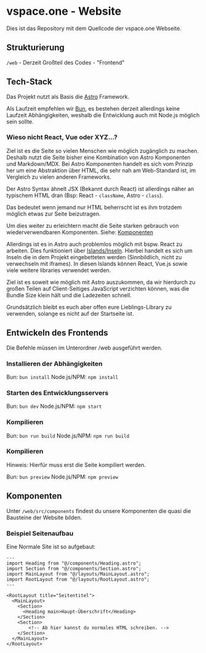 # vspace.one - Website

Dies ist das Repository mit dem Quellcode der vspace.one Webseite.

## Strukturierung

```/web``` - Derzeit Großteil des Codes - "Frontend"

## Tech-Stack

Das Projekt nutzt als Basis die [Astro]("https://astro.build") Framework.

Als Laufzeit empfehlen wir [Bun]("https://bun.sh"), es bestehen derzeit allerdings keine Laufzeit Abhängigkeiten, weshalb die Entwicklung auch mit Node.js möglich sein sollte.

### Wieso nicht React, Vue oder XYZ...?

Ziel ist es die Seite so vielen Menschen wie möglich zugänglich zu machen.
Deshalb nutzt die Seite bisher eine Kombination von Astro Komponenten und Markdown/MDX. Bei Astro Komponenten handelt es sich vom Prinzip her um eine Abstraktion über HTML, die sehr nah am Web-Standard ist, im Vergleich zu vielen anderen Frameworks. 

Der Astro Syntax ähnelt JSX (Bekannt durch React) ist allerdings näher an typischem HTML dran (Bsp: React - ```className```, Astro - ```class```).

Das bedeutet wenn jemand nur HTML beherrscht ist es ihm trotzdem möglich etwas zur Seite beizutragen.

Um dies weiter zu erleichtern macht die Seite starken gebrauch von wiederverwendbaren Komponenten. Siehe: [Komponenten](#komponenten)

Allerdings ist es in Astro auch problemlos möglich mit bspw. React zu arbeiten. Dies funktioniert über [Islands/Inseln]("https://docs.astro.build/de/concepts/islands/").
Hierbei handelt es sich um Inseln die in dem Projekt eingebetteten werden (Sinnbildlich, nicht zu verwechseln mit iframes). In diesen Islands können React, Vue.js sowie viele weitere libraries verwendet werden.

Ziel ist es soweit wie möglich mit Astro auszukommen, da wir hierdurch zu großen Teilen auf Client-Seitiges JavaScript verzichten können, was die Bundle Size klein hält und die Ladezeiten schnell.

Grundsätzlich bleibt es euch aber offen eure Lieblings-Library zu verwenden, solange es nicht auf der Startseite ist.

## Entwickeln des Frontends

Die Befehle müssen im Unterordner /web ausgeführt werden.

### Installieren der Abhängigkeiten

Bun:
```bun install```
Node.js/NPM:
```npm install```

### Starten des Entwicklungsservers

Bun:
```bun dev```
Node.js/NPM:
```npm start```

### Kompilieren

Bun:
```bun run build```
Node.js/NPM:
```npm run build```

### Kompilieren

Hinweis: Hierfür muss erst die Seite kompiliert werden.

Bun:
```bun preview```
Node.js/NPM:
```npm preview```


## Komponenten

Unter ```/web/src/components``` findest du unsere Komponenten die quasi die Bausteine der Website bilden.

### Beispiel Seitenaufbau

Eine Normale Site ist so aufgebaut:

````
---
import Heading from "@/components/Heading.astro";
import Section from "@/components/Section.astro";
import MainLayout from "@/layouts/MainLayout.astro";
import RootLayout from "@/layouts/RootLayout.astro";
---

<RootLayout title="Seitentitel">
  <MainLayout>
    <Section>
      <Heading main>Haupt-Überschrift</Heading>
    </Section>
    <Section>
        <!-- Ab hier kannst du normales HTML schreiben. -->
    </Section>
  </MainLayout>
</RootLayout>